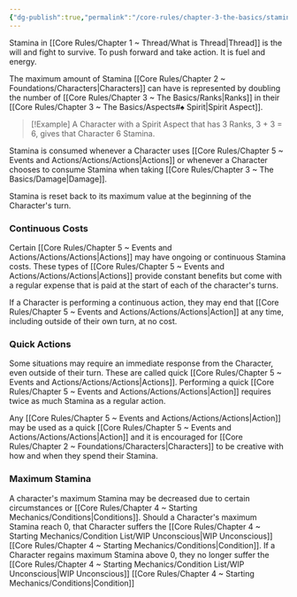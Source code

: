 ```yaml
---
{"dg-publish":true,"permalink":"/core-rules/chapter-3-the-basics/stamina/"}
---
```


Stamina in [[Core Rules/Chapter 1 ~ Thread/What is Thread\|Thread]] is the will and fight to survive. To push forward and take action. It is fuel and energy.

The maximum amount of Stamina [[Core Rules/Chapter 2 ~ Foundations/Characters\|Characters]] can have is represented by doubling the number of [[Core Rules/Chapter 3 ~ The Basics/Ranks\|Ranks]] in their [[Core Rules/Chapter 3 ~ The Basics/Aspects#♠ Spirit\|Spirit Aspect]].
>[!Example]
>A Character with a Spirit Aspect that has 3 Ranks, 3 + 3 = 6, gives that Character 6 Stamina.

Stamina is consumed whenever a Character uses [[Core Rules/Chapter 5 ~ Events and Actions/Actions/Actions\|Actions]] or whenever a Character chooses to consume Stamina when taking [[Core Rules/Chapter 3 ~ The Basics/Damage\|Damage]].

Stamina is reset back to its maximum value at the beginning of the Character's turn.
### Continuous Costs
Certain [[Core Rules/Chapter 5 ~ Events and Actions/Actions/Actions\|Actions]] may have ongoing or continuous Stamina costs. These types of [[Core Rules/Chapter 5 ~ Events and Actions/Actions/Actions\|Actions]] provide constant benefits but come with a regular expense that is paid at the start of each of the character's turns.

If a Character is performing a continuous action, they may end that [[Core Rules/Chapter 5 ~ Events and Actions/Actions/Actions\|Action]] at any time, including outside of their own turn, at no cost.
### Quick Actions
Some situations may require an immediate response from the Character, even outside of their turn. These are called quick [[Core Rules/Chapter 5 ~ Events and Actions/Actions/Actions\|Actions]]. Performing a quick [[Core Rules/Chapter 5 ~ Events and Actions/Actions/Actions\|Action]] requires twice as much Stamina as a regular action.

Any [[Core Rules/Chapter 5 ~ Events and Actions/Actions/Actions\|Action]] may be used as a quick [[Core Rules/Chapter 5 ~ Events and Actions/Actions/Actions\|Action]] and it is encouraged for [[Core Rules/Chapter 2 ~ Foundations/Characters\|Characters]] to be creative with how and when they spend their Stamina.
### Maximum Stamina
A character's maximum Stamina may be decreased due to certain circumstances or [[Core Rules/Chapter 4 ~ Starting Mechanics/Conditions\|Conditions]]. Should a Character's maximum Stamina reach 0, that Character suffers the [[Core Rules/Chapter 4 ~ Starting Mechanics/Condition List/WIP Unconscious\|WIP Unconscious]] [[Core Rules/Chapter 4 ~ Starting Mechanics/Conditions\|Condition]]. If a Character regains maximum Stamina above 0, they no longer suffer the [[Core Rules/Chapter 4 ~ Starting Mechanics/Condition List/WIP Unconscious\|WIP Unconscious]] [[Core Rules/Chapter 4 ~ Starting Mechanics/Conditions\|Condition]]